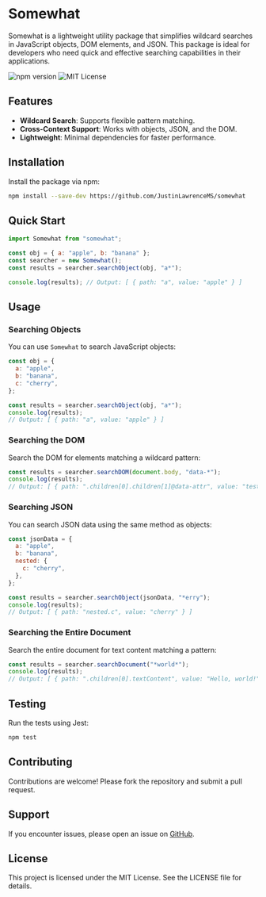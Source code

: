 # Somewhat

Somewhat is a lightweight utility package that simplifies wildcard searches in JavaScript objects, DOM elements, and JSON. This package is ideal for developers who need quick and effective searching capabilities in their applications.

![npm version](https://img.shields.io/npm/v/somewhat) ![MIT License](https://img.shields.io/badge/license-MIT-green)

## Features

- **Wildcard Search**: Supports flexible pattern matching.
- **Cross-Context Support**: Works with objects, JSON, and the DOM.
- **Lightweight**: Minimal dependencies for faster performance.

## Installation

Install the package via npm:

```bash
npm install --save-dev https://github.com/JustinLawrenceMS/somewhat 
```

## Quick Start

```javascript
import Somewhat from "somewhat";

const obj = { a: "apple", b: "banana" };
const searcher = new Somewhat();
const results = searcher.searchObject(obj, "a*");

console.log(results); // Output: [ { path: "a", value: "apple" } ]
```

## Usage

### Searching Objects

You can use `Somewhat` to search JavaScript objects:

```javascript
const obj = {
  a: "apple",
  b: "banana",
  c: "cherry",
};

const results = searcher.searchObject(obj, "a*");
console.log(results);
// Output: [ { path: "a", value: "apple" } ]
```

### Searching the DOM

Search the DOM for elements matching a wildcard pattern:

```javascript
const results = searcher.searchDOM(document.body, "data-*");
console.log(results);
// Output: [ { path: ".children[0].children[1]@data-attr", value: "test" } ]
```

### Searching JSON

You can search JSON data using the same method as objects:

```javascript
const jsonData = {
  a: "apple",
  b: "banana",
  nested: {
    c: "cherry",
  },
};

const results = searcher.searchObject(jsonData, "*erry");
console.log(results);
// Output: [ { path: "nested.c", value: "cherry" } ]
```

### Searching the Entire Document

Search the entire document for text content matching a pattern:

```javascript
const results = searcher.searchDocument("*world*");
console.log(results);
// Output: [ { path: ".children[0].textContent", value: "Hello, world!" } ]
```

## Testing

Run the tests using Jest:

```bash
npm test
```

## Contributing

Contributions are welcome! Please fork the repository and submit a pull request.

## Support

If you encounter issues, please open an issue on [GitHub](https://github.com/JustinLawrenceMS/somewhat/issues).

## License

This project is licensed under the MIT License. See the LICENSE file for details.
